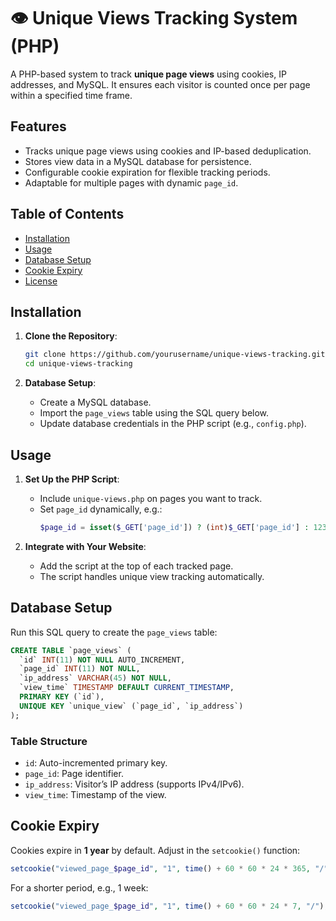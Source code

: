 # 👁️ Unique Views Tracking System (PHP)

A PHP-based system to track **unique page views** using cookies, IP addresses, and MySQL. It ensures each visitor is counted once per page within a specified time frame.

## Features

- Tracks unique page views using cookies and IP-based deduplication.
- Stores view data in a MySQL database for persistence.
- Configurable cookie expiration for flexible tracking periods.
- Adaptable for multiple pages with dynamic `page_id`.

## Table of Contents

- [Installation](#installation)
- [Usage](#usage)
- [Database Setup](#database-setup)
- [Cookie Expiry](#cookie-expiry)
- [License](#license)

## Installation

1. **Clone the Repository**:
   ```bash
   git clone https://github.com/yourusername/unique-views-tracking.git
   cd unique-views-tracking
   ```

2. **Database Setup**:
   - Create a MySQL database.
   - Import the `page_views` table using the SQL query below.
   - Update database credentials in the PHP script (e.g., `config.php`).

## Usage

1. **Set Up the PHP Script**:
   - Include `unique-views.php` on pages you want to track.
   - Set `page_id` dynamically, e.g.:
     ```php
     $page_id = isset($_GET['page_id']) ? (int)$_GET['page_id'] : 123;
     ```

2. **Integrate with Your Website**:
   - Add the script at the top of each tracked page.
   - The script handles unique view tracking automatically.

## Database Setup

Run this SQL query to create the `page_views` table:

```sql
CREATE TABLE `page_views` (
  `id` INT(11) NOT NULL AUTO_INCREMENT,
  `page_id` INT(11) NOT NULL,
  `ip_address` VARCHAR(45) NOT NULL,
  `view_time` TIMESTAMP DEFAULT CURRENT_TIMESTAMP,
  PRIMARY KEY (`id`),
  UNIQUE KEY `unique_view` (`page_id`, `ip_address`)
);
```

### Table Structure
- `id`: Auto-incremented primary key.
- `page_id`: Page identifier.
- `ip_address`: Visitor’s IP address (supports IPv4/IPv6).
- `view_time`: Timestamp of the view.

## Cookie Expiry

Cookies expire in **1 year** by default. Adjust in the `setcookie()` function:

```php
setcookie("viewed_page_$page_id", "1", time() + 60 * 60 * 24 * 365, "/"); // 1 year
```

For a shorter period, e.g., 1 week:

```php
setcookie("viewed_page_$page_id", "1", time() + 60 * 60 * 24 * 7, "/"); // 1 week
```
